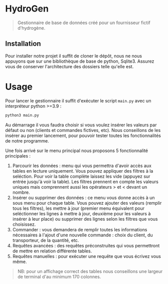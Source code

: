 # HydroGen
> Gestionnaire de base de données créé pour un fournisseur fictif d'hydrogène.

## Installation
Pour installer notre projet il suffit de cloner le dépôt, nous ne nous appuyons que sur une bibliothèque de base de python, Sqlite3. Assurez vous de conserver l'architecture des dossiers telle qu'elle est.

# Usage
Pour lancer le gestionnaire il suffit d'exécuter le script `main.py` avec un interpréteur python >=3.9 :
```bash
python3 main.py
```

Au démarrage il vous faudra choisir si vous voulez insérer les valeurs par défaut ou non (clients et commandes fictives, etc). Nous conseillons de les insérer au premier lancement, pour pouvoir tester toutes les fonctionnalités de notre programme.

Une fois arrivé sur le menu principal nous proposons 5 fonctionnalité principales :
1. Parcourir les données : menu qui vous permettra d'avoir accès aux tables en lecture uniquement. Vous pouvez appliquer des filtres à la seléction. Pour voir la table complète laissez les vide (appuyez sur entrée jusqu'à voir la table). Les filtres prennent en compte les valeurs uniques mais comprennent aussi les opérateurs > et < devant un nombre.
2. Insérer ou supprimer des données : ce menu vous donne accès à un sous menu pour chaque table. Vous pouvez ajouter des valeurs (remplir tous les filtres), les mettre à jour (premier menu équivalent pour seléctionner les lignes à mettre à jour, deuxième pour les valeurs à insérer à leur place) ou supprimer des lignes selon les filtres que vous choisissez.
3. Commander : vous demandera de remplir toutes les informations nécessaires à l'ajout d'une nouvelle commande : choix du client, du transporteur, de la quantité, etc.
4. Requêtes avancées : des requêtes préconstruites qui vous permettront de mettre en relation différente tables.
5. Requêtes manuelles : pour exécuter une requête que vous écrivez vous même.

> NB: pour un affichage correct des tables nous conseillons une largeur de terminal d'au minimum 170 colonnes.